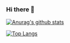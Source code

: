 ### Hi there 👋

[![Anurag's github stats](https://github-readme-stats.vercel.app/api?username=rvalenciano&count_private=true&show_icons=true1)](https://github.com/anuraghazra/github-readme-stats)

[![Top Langs](https://github-readme-stats.vercel.app/api/top-langs/?username=rvalenciano)](https://github.com/anuraghazra/github-readme-stats)


<!--
**rvalenciano/rvalenciano** is a ✨ _special_ ✨ repository because its `README.md` (this file) appears on your GitHub profile.

Here are some ideas to get you started:

- 🔭 I’m currently working on ...
- 🌱 I’m currently learning ...
- 👯 I’m looking to collaborate on ...
- 🤔 I’m looking for help with ...
- 💬 Ask me about ...
- 📫 How to reach me: ...
- 😄 Pronouns: ...
- ⚡ Fun fact: ...
-->
